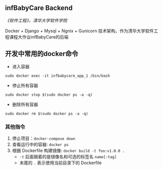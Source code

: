 ## infBabyCare Backend

*《软件工程》，清华大学软件学院*

Docker + Django + Mysql + Ngnix + Gunicorn 技术架构，作为清华大学软件工程课程大作业infBabyCare的后端

## 开发中常用的docker命令
* 进入容器
```shell
sudo docker exec -it infbabycare_app_1 /bin/bash
```
* 停止所有容器
```shell
sudo docker stop $(sudo docker ps -a -q)
```
* 删除所有容器
```shell
sudo docker rm $(sudo docker ps -a -q)
```

### 其他指令

1. 停止项目：`docker-compose down`
2. 查看运行中的容器: `docker ps`
3. 根据 Dockerfile 构建镜像: `docker build -t foo:v1.0.0 .`
   * `-t` 后面跟着的是镜像名和可选的标签名 `name[:tag]`
   * 末尾的 `.` 表示使用当前目录下的 Dockerfile

